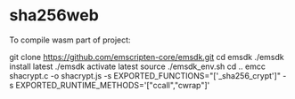 # sha256web

To compile wasm part of project:

git clone https://github.com/emscripten-core/emsdk.git
cd emsdk
./emsdk install latest
./emsdk activate latest
source ./emsdk_env.sh
cd ..
emcc shacrypt.c -o shacrypt.js -s EXPORTED_FUNCTIONS="['_sha256_crypt']" -s EXPORTED_RUNTIME_METHODS='["ccall","cwrap"]'

